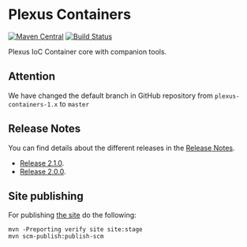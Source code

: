 Plexus Containers
============

[![Maven Central](https://img.shields.io/maven-central/v/org.codehaus.plexus/plexus-containers.svg?label=Maven%20Central)](https://search.maven.org/artifact/org.codehaus.plexus/plexus-containers)
[![Build Status](https://travis-ci.org/codehaus-plexus/plexus-containers.svg?branch=master)](https://travis-ci.org/codehaus-plexus/plexus-containers)

Plexus IoC Container core with companion tools.

## Attention

We have changed the default branch in GitHub repository from `plexus-containers-1.x` to `master`

## Release Notes

You can find details about the different releases in the [Release Notes](https://github.com/codehaus-plexus/plexus-containers/blob/master/ReleaseNotes.md).

 * [Release 2.1.0](https://github.com/codehaus-plexus/plexus-containers/blob/master/ReleaseNotes.md#plexus-containers-210).
 * [Release 2.0.0](https://github.com/codehaus-plexus/plexus-containers/blob/master/ReleaseNotes.md#plexus-containers-200).

## Site publishing

For publishing [the site](https://codehaus-plexus.github.io/plexus-containers/) do the following:

```
mvn -Preporting verify site site:stage
mvn scm-publish:publish-scm
```
